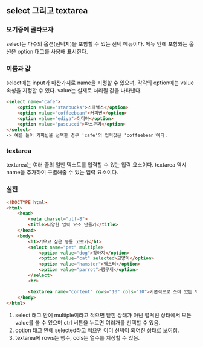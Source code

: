 ## select 그리고 textarea

### 보기중에 골라보자
select는 다수의 옵션(선택지)을 포함할 수 있는 선택 메뉴이다. 메뉴 안에 포함되는 옵션은 option 태그를 사용해 표시한다.

### 이름과 값
select에는 input과 마찬가지로 name을 지정할 수 있으며, 각각의 option에는 value 속성을 지정할 수 있다.
value는 실제로 처리될 값을 나타낸다. 

```html
<select name="cafe">
	<option value="starbucks">스타벅스</option>
	<option value="coffeebean">커피빈</option>
	<option value="ediya">이디야</option>
	<option value="pascucci">파스쿠찌</option>
</select>
-> 예를 들어 커피빈을 선택한 경우 'cafe'의 입력값은 'coffeebean'이다.
```

### textarea
textarea는 여러 줄의 일반 텍스트를 입력할 수 있는 입력 요소이다. textarea 역시 name을 추가하여 구별해줄 수 있는 입력 요소이다.

### 실전
```html
<!DOCTYPE html>
<html>
    <head>
        <meta charset="utf-8">
        <title>다양한 입력 요소 만들기</title>
    </head>
    <body>
        <h1>키우고 싶은 동물 고르기</h1>
        <select name="pet" multiple>
            <option value="dog">강아지</option>
            <option value="cat" selected>고양이</option>
            <option value="hamster">햄스터</option>
            <option value="parrot">앵무새</option>
        </select>
        <br>

        <textarea name="content" rows="10" cols="10">기본적으로 쓰여 있는 텍스트</textarea>
    </body>
</html>
```

1. select 태그 안에 multiple이라고 적으면 닫힌 상태가 아닌 펼쳐진 상태에서 모든 value를 볼 수 있으며 ctrl 버튼을 누르면 여러개를 선택할 수 있음.  
2. option 태그 안에 selected라고 적으면 이미 선택이 되어진 상태로 보여짐.  
3. textarea에 rows는 행수, cols는 열수를 지정할 수 있음. 
